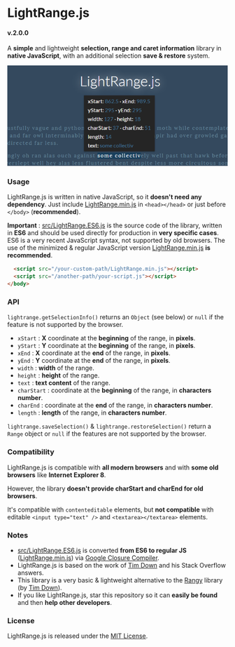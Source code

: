 # LightRange.js
#### v.2.0.0

A **simple** and lightweight **selection, range and caret information** library in **native JavaScript**, with an additional selection **save & restore** system.

![Screenshot](screenshot.png)



### Usage

LightRange.js is written in native JavaScript, so it **doesn't need any dependency**.
Just include [LightRange.min.js](LightRange.min.js) in `<head></head>` or just before `</body>` (**recommended**).

**Important** : [src/LightRange.ES6.js](src/LightRange.ES6.js) is the source code of the library, written in **ES6** and should be used directly for production in **very specific cases**. ES6 is a very recent JavaScript syntax, not supported by old browsers. The use of the minimized & regular JavaScript version [LightRange.min.js](LightRange.min.js) **is recommended**.

```html
  <script src="/your-custom-path/LightRange.min.js"></script>
  <script src="/another-path/your-script.js"></script>
</body>
```



### API

`lightrange.getSelectionInfo()` returns an `Object` (see below) or `null` if the feature is not supported by the browser.

* `xStart` : **X** coordinate at the **beginning** of the range, in **pixels**.
* `yStart` : **Y** coordinate at the **beginning** of the range, in **pixels**.
* `xEnd` : **X** coordinate at the **end** of the range, in **pixels**.
* `yEnd` : **Y** coordinate at the **end** of the range, in **pixels**.
* `width` : **width** of the range.
* `height` : **height** of the range.
* `text` : **text content** of the range.
* `charStart` : coordinate at the **beginning** of the range, in **characters number**.
* `charEnd` : coordinate at the **end** of the range, in **characters number**.
* `length` : **length** of the range, in **characters number**.


`lightrange.saveSelection()` & `lightrange.restoreSelection()` return a `Range` object or `null` if the features are not supported by the browser.



### Compatibility

LightRange.js is compatible with **all modern browsers** and with **some old browsers** like **Internet Explorer 8**.

However, the library **doesn't provide charStart and charEnd for old browsers**.

It's compatible with `contenteditable` elements, but **not compatible** with editable `<input type="text" />` and `<textarea></textarea>` elements.



### Notes

* [src/LightRange.ES6.js](src/LightRange.ES6.js) is converted **from ES6 to regular JS** ([LightRange.min.js](LightRange.min.js)) via [Google Closure Compiler](https://closure-compiler.appspot.com/home).
* LightRange.js is based on the work of [Tim Down](https://github.com/timdown) and his Stack Overflow answers.
* This library is a very basic & lightweight alternative to the [Rangy](https://github.com/timdown/rangy) library (by [Tim Down](https://github.com/timdown)).
* If you like LightRange.js, star this repository so it can **easily be found** and then **help other developers**.



### License

LightRange.js is released under the [MIT License](LICENSE).

